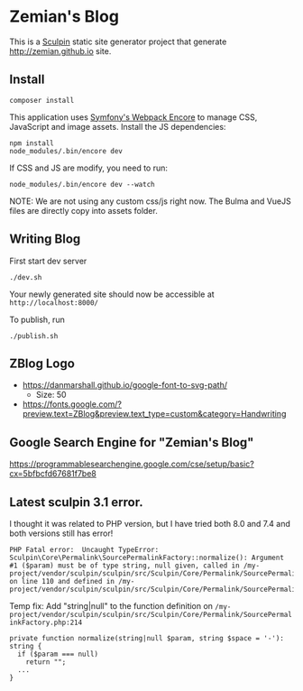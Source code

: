 # Zemian's Blog

This is a [Sculpin](https://sculpin.io) static site generator project that
generate http://zemian.github.io site.


## Install

```
composer install
```

This application uses [Symfony's Webpack Encore](https://symfony.com/doc/current/frontend.html)
to manage CSS, JavaScript and image assets. Install the JS dependencies:

```
npm install
node_modules/.bin/encore dev
```

If CSS and JS are modify, you need to run:

```
node_modules/.bin/encore dev --watch
```

NOTE: We are not using any custom css/js right now. The Bulma and VueJS files are directly copy into assets folder.

## Writing Blog

First start dev server

```
./dev.sh
```

Your newly generated site should now be accessible at `http://localhost:8000/`

To publish, run

```
./publish.sh
```

## ZBlog Logo

* https://danmarshall.github.io/google-font-to-svg-path/
  * Size: 50
* https://fonts.google.com/?preview.text=ZBlog&preview.text_type=custom&category=Handwriting

## Google Search Engine for "Zemian's Blog"

https://programmablesearchengine.google.com/cse/setup/basic?cx=5bfbcfd67681f7be8

## Latest sculpin 3.1 error.

I thought it was related to PHP version, but I have tried both 8.0 and 7.4 and both versions
still has error!

```
PHP Fatal error:  Uncaught TypeError: Sculpin\Core\Permalink\SourcePermalinkFactory::normalize(): Argument #1 ($param) must be of type string, null given, called in /my-project/vendor/sculpin/sculpin/src/Sculpin/Core/Permalink/SourcePermalinkFactory.php on line 110 and defined in /my-project/vendor/sculpin/sculpin/src/Sculpin/Core/Permalink/SourcePermalinkFactory.php:214
```

Temp fix: Add "string|null" to the function definition on `/my-project/vendor/sculpin/sculpin/src/Sculpin/Core/Permalink/SourcePermalinkFactory.php:214`

```
private function normalize(string|null $param, string $space = '-'): string {
  if ($param === null)
    return "";
  ...
}
```
